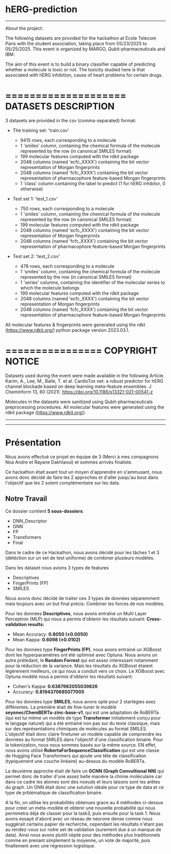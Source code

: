 # hERG-prediction

---

About the project:

The following datasets are provided for the hackathon at Ecole Telecom Paris with the student association,
taking place from 05/23/2025 to 05/25/2025.
This event is organized by MARGO, Qubit-pharmaceuticals and IBM.

The aim of this event is to build a binary classifier capable of predicting whether a molecule is toxic or not.
The toxicity studied here is that associated with hERG inhibition, cause of heart problems for certain drugs.

====================
DATASETS DESCRIPTION
====================

3 datasets are provided in the csv (comma-separated) format:

- The training set: 'train.csv'
    - 9415 rows, each corresponding to a molecule
    - 1 'smiles' column, containing the chemical formula of the molecule represented by the row (in canonical SMILES format)
    - 199 molecular features computed with the rdkit package
    - 2048 columns (named 'ecfc_XXXX') containing the bit vector representation of Morgan fingerprints
    - 2048 columns (named 'fcfc_XXXX') containing the bit vector representation of pharmacophore feature-based Morgan fingerprints
    - 1 'class' column containing the label to predict (1 for hERG inhibitor, 0 otherwise)

- Test set 1: 'test_1.csv'
    - 750 rows, each corresponding to a molecule
    - 1 'smiles' column, containing the chemical formula of the molecule represented by the row (in canonical SMILES format)
    - 199 molecular features computed with the rdkit package
    - 2048 columns (named 'ecfc_XXXX') containing the bit vector representation of Morgan fingerprints
    - 2048 columns (named 'fcfc_XXXX') containing the bit vector representation of pharmacophore feature-based Morgan fingerprints

- Test set 2: 'test_2.csv'
    - 478 rows, each corresponding to a molecule
    - 1 'smiles' column, containing the chemical formula of the molecule represented by the row (in canonical SMILES format)
    - 1 'series' columns, containing the identifier of the molecular series to which the molecule belongs
    - 199 molecular features computed with the rdkit package
    - 2048 columns (named 'ecfc_XXXX') containing the bit vector representation of Morgan fingerprints
    - 2048 columns (named 'fcfc_XXXX') containing the bit vector representation of pharmacophore feature-based Morgan fingerprints


All molecular features & fingerprints were generated using the rdkt (https://www.rdkit.org/) python package version 2023.03.1.

================
COPYRIGHT NOTICE
================

Datasets used during the event were made available in the following Article.
Karim, A., Lee, M., Balle, T. et al. CardioTox net: a robust predictor for hERG channel blockade based on
deep learning meta-feature ensembles. J Cheminform 13, 60 (2021). https://doi.org/10.1186/s13321-021-00541-z

Molecules in the datasets were sanitized using Qubit-pharmaceuticals preprocessing procedures.
All molecular features were generated using the rdkit package (https://www.rdkit.org/).

---
---

# Présentation

Nous avons effectué ce projet en équipe de 3 (Merci à mes compagnons Noa Andre et Rayane Dakhlaoui) et sommes arrivés finaliste.

Ce hackathon était avant tout un moyen d'apprendre en s'ammusant, nous avons donc décidé de faire les 2 approches et d'aller jusqu'au bout dans l'objectif que les 2 soient complémentaire sur les data.


## Notre Travail

Ce dossier contient **5 sous-dossiers**:

- DNN_Descriptor
- GNN
- FP
- Transformers
- Final

Dans le cadre de ce Hackathon, nous avons décidé pour les tâches 1 et 3 (détéction sur un set de test uniforme) de combiner plusieurs modèles.

Dans les dataset nous avions 3 types de features
- Descriptives
- FingerPrints (FP)
- SMILES

Nous avons donc décidé de traiter ces 3 types de données séparemment mais toujours avec un but final précis: Combiner les forces de nos modèles.


Pour les données **Descriptives**, nous avons entraîné un Multi Layer Perceptron (MLP) qui nous a permis d'obtenir les résultats suivant:
**Cross-validation results:**
- Mean Accuracy: **0.8050 (±0.0050)**
- Mean Kappa: **0.6098 (±0.0102)**

Pour les données type **FingerPrints (FP)**, nous avons entrainé un XGBoost dont les hyperparamètres ont été optimisé avec Optuna. Nous avions un autre prétedant, le **Random Forrest** qui est assez intéressant notamment pour la réduction de la variance. Mais les résultats du XGBoost étaient légèrement meilleurs, ce qui nous a conduit vers ce choix.
Le XGBoost avec Optuna modèle nous a permis d'obtenir les résultats suivant:

- Cohen's Kappa: **0.6387962055039826**
- Accuracy: **0.8194370685077005**

Pour les données type **SMILES**, nous avons opté pour 2 startégies asez différentes. La première était de fine-tuner le modèle **seyonec/ChemBERTa-zinc-base-v1**, qui est une adaptation de RoBERTa (qui est lui même un modèle de type **Transformer** initialement conçu pour le langage naturel) qui a été entrainé non pas sur du texte classique, mais sur des représentations chimiques de molécules au format SMILES. L'objectif était donc claire finetuner un modèle capable de comprendre les données au format SMILES dans l'objectif d'une classification binaire. Pour la tokenization, nous nous sommes basés sur la même source. EN effet, nous avons utilisé **RobertaForSequenceClassification** qui est une classe de Hugging Face Transformers qui ajoute une tête de classification (typiquement une couche linéaire) au-dessus du modèle RoBERTa.

La deuxième approche était de faire un **GCNN (Graph Convultional NN)** qui permet donc de traiter d'une assez belle manière la chimie moléculaire car dans ce cadre les atomes sont des noeuds et leurs laisons sont les arêtes du graph. Un GNN était donc une solution idéale pour ce type de data et ce type de prblématique de classification binaire.

A la fin, on utilise les probabilités obtenues grace au 4 méthodes ci-dessus pour créer un méta-modèle et obtenir une nouvelle probabilité qui nous permmetra déjà de classer pour la task3, puis ensuite pour la task 1. Nous avons essayé d'abord avec un réseau de neurone dense comme nous suggérait certains papier de recherche, cependant les résultats n'étant pas au rendez-vous sur notre set de validation (surement due à un manque de data). Ainsi nous avons plutôt obpté pour des méthodes plus traditionnels comme en prenant simplement la moyenne, un vote de majorité, puis finallement avec une régression logistique.







